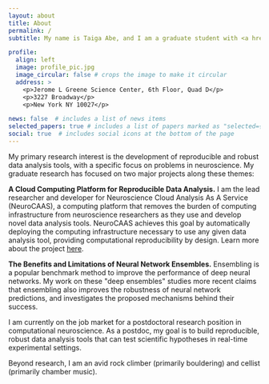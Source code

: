 ```yaml
---
layout: about
title: About
permalink: /
subtitle: My name is Taiga Abe, and I am a graduate student with <a href='https://stat.columbia.edu/~cunningham/'>John Cunningham</a> at the <a href='https://ctn.zuckermaninstitute.columbia.edu'>Columbia University Center for Theoretical Neuroscience</a>. Please contact me via email at ta2507 [at] columbia.edu. 

profile:
  align: left
  image: profile_pic.jpg
  image_circular: false # crops the image to make it circular
  address: >
    <p>Jerome L Greene Science Center, 6th Floor, Quad D</p>
    <p>3227 Broadway</p>
    <p>New York NY 10027</p>

news: false  # includes a list of news items
selected_papers: true # includes a list of papers marked as "selected={true}"
social: true  # includes social icons at the bottom of the page
---
```


My primary research interest is the development of reproducible and robust data analysis tools, with a specific focus on problems in neuroscience. My graduate research has focused on two major projects along these themes:  

<b>A Cloud Computing Platform for Reproducible Data Analysis.</b> I am the lead researcher and developer for Neuroscience Cloud Analysis As A Service (NeuroCAAS), a computing platform that removes the burden of computing infrastructure from neuroscience researchers as they use and develop novel data analysis tools. NeuroCAAS achieves this goal by automatically deploying the computing infrastructure necessary to use any given data analysis tool, providing computational reproducibility by design. Learn more about the project <a href='neurocaas.org'>here</a>.  

<b>The Benefits and Limitations of Neural Network Ensembles.</b> Ensembling is a popular benchmark method to improve the performance of deep neural networks. My work on these "deep ensembles" studies more recent claims that ensembling also improves the robustness of neural network predictions, and investigates the proposed mechanisms behind their success.  

I am currently on the job market for a postdoctoral research position in computational neuroscience. As a postdoc, my goal is to build reproducible, robust data analysis tools that can test scientific hypotheses in real-time experimental settings. 

Beyond research, I am an avid rock climber (primarily bouldering) and cellist (primarily chamber music). 


